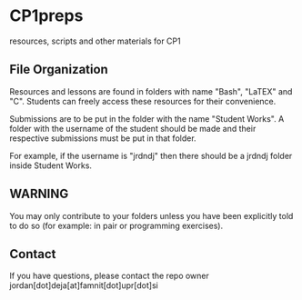 # CP1preps
resources, scripts and other materials for CP1 

## File Organization

Resources and lessons are found in folders with name "Bash", "LaTEX" and "C". Students can freely access these resources for their convenience. 

Submissions are to be put in the folder with the name "Student Works". A folder with the username of the student should be made and their respective submissions must be put in that folder. 

For example, if the username is "jrdndj" then there should be a jrdndj folder inside Student Works. 

## WARNING

You may only contribute to your folders unless you have been explicitly told to do so (for example: in pair or programming exercises). 

## Contact

If you have questions, please contact the repo owner jordan[dot]deja[at]famnit[dot]upr[dot]si


